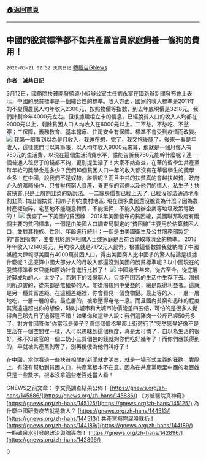 ###  [:house:返回首頁](https://github.com/ourhimalayas/txt)
---

## 中國的脫貧標準都不如共產黨官員家庭飼養一條狗的費用！
`2020-03-21 02:52 灭共日记` [轉載自GNews](https://gnews.org/zh-hant/147326/)

**作者：滅共日記**

3月12日，國務院扶貧開發領導小組辦公室主任劉永富在國新辦新聞發布會上表示，中國的脫貧標準是一個綜合性的標準。收入方面，國家的收入標準是2011年的不變價農民人均年收入2300元，按照物價等指數，到去年底現價是3218元，我們計劃今年4000元左右。但根據建檔立卡的信息，已經脫貧人口的收入人均都在9000元以上，剩餘貧困人口人均收入在6000元以上。二不愁，不愁吃、不愁穿；三保障，義務教育、基本醫療、住房安全有保障。標準不會受到疫情而改變。
![](https://s3-ap-northeast-1.amazonaws.com/news.guo.offload.media/wp-content/uploads/2020/03/21025252/1-112.png)
我第一眼看到以為是月收入，我還在想，完了，我又拖後腿了。後來一看是年收入，這樣我們可以算筆賬，以人均年收入9000元來算，那就是一個月每人有750元的生活費，以現在這個生活消費水平，誰能告訴我750元能幹什麼呢？連一個普通人租房子的錢都不夠，更別提生活了！大家不妨查查，在華的留學生共產黨每年給的獎學金是多少？我們10個貧困人口一年的收入都沒有在華留學生的獎學金多！在中國，說我們不是奴隸，誰信呢？而且中共的扶貧真的會越扶越貧，政府介入的暗箱操作，只會壓榨窮人資產，養更多的官僚以及他們的情人，私生子！扶貧扶貧,只是上層割韭菜的新說法。一二線房價都已經上天了, 已經沒辦法通過地產割韭菜. 搞出個扶貧, 把爪子伸向農村地區. 現在很多農民還沒脫貧為什麼？因為農村產權破碎，宅基地不能隨意轉賣，不能抵押，不能入股辦企業等垃圾政策導致的！
![](https://s3-ap-northeast-1.amazonaws.com/news.guo.offload.media/wp-content/uploads/2020/03/21025239/2-4-17.jpg)
我查了一下美國的貧困線：2018年美國發布的貧困線，美國聯邦政府有兩個主要的貧困標準，一個是由美國人口調查局製定的“貧困線”主要用於估算貧困人口，並對其種族、性別、年齡進行統計；一個是由美國衛生及公共服務部製定的“貧困指南”，主要用於測評相關人士或家庭是否符合領取救濟金的標準。 2018年年收入12140美元，月均收入就是7172元人民幣。根據這個數據我就納悶了中國媒體大肆報導美國有4000萬貧困人口，得出美國窮人比中國多的驚人結論是根據什麼呢？這麼算中國大部分人的月收入都還沒到美國的脫貧標準呢？以中國現在的脫貧標準看來只能和原始社會進行比較了！
![](https://s3-ap-northeast-1.amazonaws.com/news.guo.offload.media/wp-content/uploads/2020/03/21025216/3-2-10.png)
中國幾千年來，從古至今，從底層逆襲成功的人，太少了。而剩下的幾億窮人，只能在困苦的生活中生存下去。潛規則所迫害的，從來都是無權勢的人。能從潛規則中受益的，總是既得利益者。這就是另一種貧富差距。在這種差距裡，你會看見一個食物鏈。最上等的人，一層一層地吃，一層一層的拿。最底層的，被欺壓得奄奄一息。而且國內貧窮和愚昧的程度其實遠遠超出你的想像，5線小城市和大城市物價能差四五倍，可怕的是很多人覺得自己那鬼日子過得還不錯！如果你和這些人說：我們這豬肉一公斤已經50元多了，對方會回答你“你當我是傻子？真這個價格早都上街遊行了”突然感覺好像不是生活在一個空間裡一樣，人可以愚昧到這個程度，真是太可憐了，自以為生活的很好，殊不知貪官的一個二奶小三買個包的錢就夠你們吃好幾年了！而你們應該得到的，早就被共產黨剝奪了，別再傻傻為他們叫好了！

在中國，當你看過一些扶貧相關的新聞就會明白，就是一場形式主義的狂歡，實際上，有沒有幫助到貧困人口，共產黨根本不在意。因為在共產黨眼里中國的老百姓只是一些數字，根本沒拿這些老百姓當人看！

GNEWS之前文章： 
李文亮調查結果公佈！ [https://gnews.org/zh-hans/145886/](https://gnews.org/zh-hans/145886/) 
 《方艙醫院真神奇》 [https://gnews.org/zh-hans/145125/](https://gnews.org/zh-hans/145125/) 
為什麼中國研發疫苗就是救人？ [https://gnews.org/zh-hans/144513/](https://gnews.org/zh-hans/144513/) 
共產黨擦完屁股就扔！ [https://gnews.org/zh-hans/144189/](https://gnews.org/zh-hans/144189/) 
一瓶礦泉水引發的政治輿論導向！ [https://gnews.org/zh-hans/142896/](https://gnews.org/zh-hans/142896/)

0
